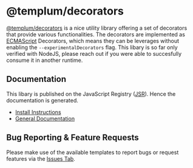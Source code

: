 # @templum/decorators

[@templum/decorators](https://jsr.io/@templum/decorators) is a nice utility library offering a set of decorators that provide various functionalities.
The decorators are implemented as [ECMAScript](https://github.com/tc39/proposal-decorators) Decorators, which means they can be leverages without enabling the `--experimentalDecorators` flag. This libary is so far only verified with NodeJS, please reach out if you were able to succesfully consume it in another runtime.

## Documentation

This libary is published on the JavaScript Registry ([JSR](https://jsr.io/)). Hence the documentation is generated.

* [Install Instructions](https://jsr.io/@templum/decorators)
* [General Documentation](https://jsr.io/@templum/decorators/doc)

## Bug Reporting & Feature Requests

Please make use of the available templates to report bugs or request features via the [Issues Tab](https://github.com/Templum/decorators/issues).
